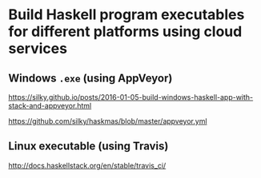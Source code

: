 # Build Haskell program executables for different platforms using cloud services #

## Windows `.exe` (using AppVeyor) ##

<https://silky.github.io/posts/2016-01-05-build-windows-haskell-app-with-stack-and-appveyor.html>

<https://github.com/silky/haskmas/blob/master/appveyor.yml>

## Linux executable (using Travis) ##

http://docs.haskellstack.org/en/stable/travis_ci/
